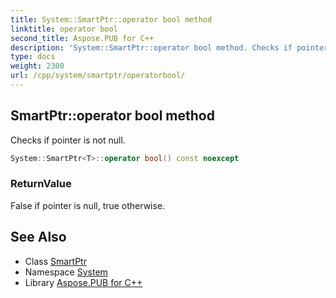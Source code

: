 ```yaml
---
title: System::SmartPtr::operator bool method
linktitle: operator bool
second_title: Aspose.PUB for C++
description: 'System::SmartPtr::operator bool method. Checks if pointer is not null in C++.'
type: docs
weight: 2300
url: /cpp/system/smartptr/operatorbool/
---
```

## SmartPtr::operator bool method


Checks if pointer is not null.

```cpp
System::SmartPtr<T>::operator bool() const noexcept
```


### ReturnValue

False if pointer is null, true otherwise.

## See Also

* Class [SmartPtr](../)
* Namespace [System](../../)
* Library [Aspose.PUB for C++](../../../)
